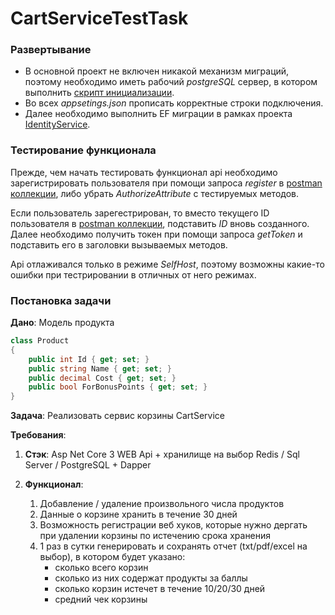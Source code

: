 # CartServiceTestTask

### Развертывание

* В основной проект не включен никакой механизм миграций, поэтому необходимо иметь рабочий _postgreSQL_ сервер, в котором выполнить [скрипт инициализации].
* Во всех _appsetings.json_ прописать корректные строки подключения.
* Далее необходимо выполнить EF миграции в рамках проекта [IdentityService].

### Тестирование функционала
Прежде, чем начать тестировать функционал api необходимо зарегистрировать пользователя при помощи запроса _register_ в [postman коллекции], либо убрать _AuthorizeAttribute_ с тестируемых методов.

Если пользователь зарегестрирован, то вместо текущего ID пользователя в [postman коллекции], подставить _ID_ вновь созданного.
Далее необходимо получить токен при помощи запроса _getToken_ и подставить его в заголовки вызываемых методов.

Api отлаживался только в режиме _SelfHost_, поэтому возможны какие-то ошибки при тестрировании в отличных от него режимах.

### Постановка задачи
**Дано**:
Модель продукта
```csharp
class Product
{
    public int Id { get; set; }
    public string Name { get; set; }
    public decimal Cost { get; set; }
    public bool ForBonusPoints { get; set; }
}
```
**Задача**:
Реализовать сервис корзины CartService

**Требования**:
1. **Стэк**: Asp Net Core 3 WEB Api + хранилище на выбор Redis / Sql Server / PostgreSQL + Dapper

2. **Функционал**:
    1) Добавление / удаление произвольного числа продуктов
    2) Данные о корзине хранить в течение 30 дней
    3) Возможность регистрации веб хуков, которые нужно дергать при удалении корзины по истечению срока хранения
    4) 1 раз в сутки генерировать и сохранять отчет (txt/pdf/excel на выбор), в котором будет указано:
        * сколько всего корзин
        * сколько из них содержат продукты за баллы
        * сколько корзин истечет в течение 10/20/30 дней
        * средний чек корзины


[postmanLink]: <https://www.getpostman.com/collections/a23e9f0cd48f5e571529>
[postman коллекции]: <https://www.getpostman.com/collections/a23e9f0cd48f5e571529>
[скрипт инициализации]: <https://github.com/ivan-man/CartServiceTestTask/blob/master/CartService/Migrations/up/001_CreateDb.sql>
[IdentityService]: <https://github.com/ivan-man/CartServiceTestTask/tree/master/IdentityService>

